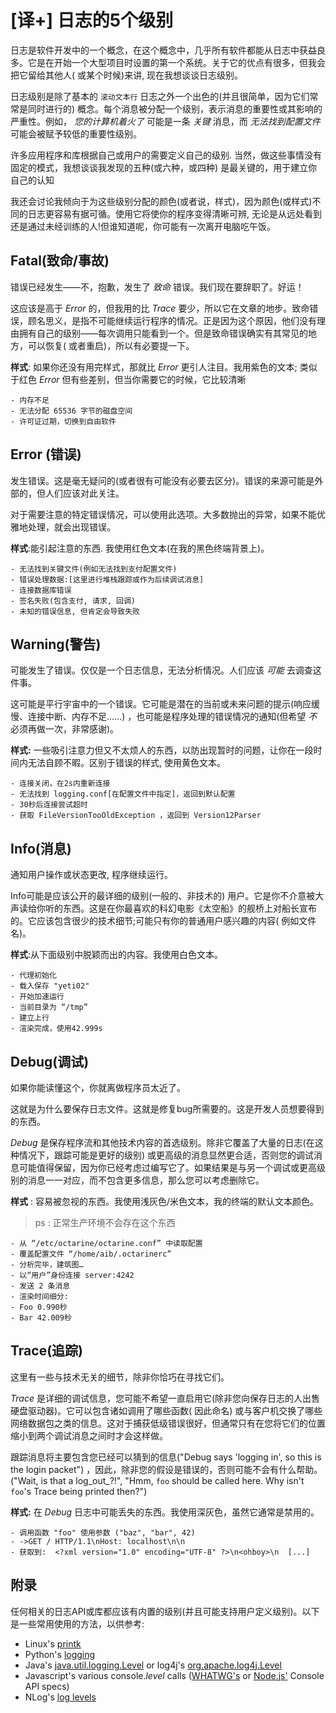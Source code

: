 # [译+] 日志的5个级别

日志是软件开发中的一个概念，在这个概念中，几乎所有软件都能从日志中获益良多。它是在开始一个大型项目时设置的第一个系统。关于它的优点有很多，但我会把它留给其他人(
或某个时候)来讲, 现在我想谈谈日志级别。

日志级别是除了基本的 `滚动文本行` 日志之外一个出色的(并且很简单，因为它们常常是同时进行的)
概念。每个消息被分配一个级别，表示消息的重要性或其影响的严重性。例如，
_您的计算机着火了_ 可能是一条 _关键_ 消息，而 _无法找到配置文件_ 可能会被赋予较低的重要性级别。

许多应用程序和库根据自己或用户的需要定义自己的级别. 当然，做这些事情没有固定的模式，我想谈谈我发现的五种(或六种，或四种)
是最关键的，用于建立你自己的认知

我还会讨论我倾向于为这些级别分配的颜色(或者说，样式)，因为颜色(或样式)不同的日志更容易有据可循。使用它将使你的程序变得清晰可辨,
无论是从远处看到还是通过未经训练的人!但谁知道呢，你可能有一次离开电脑吃午饭。

## Fatal(致命/事故)

错误已经发生——不，抱歉，发生了 _致命_ 错误。我们现在要辞职了。好运！

这应该是高于 _Error_ 的，但我用的比 _Trace_
要少，所以它在文章的地步。致命错误，顾名思义，是指不可能继续运行程序的情况。正是因为这个原因，他们没有理由拥有自己的级别——每次调用只能看到一个。但是致命错误确实有其常见的地方，可以恢复(
或者重启)，所以有必要提一下。

**样式**: 如果你还没有用完样式，那就比 _Error_ 更引人注目。我用紫色的文本; 类似于红色 _Error_ 但有些差别，但当你需要它的时候，它比较清晰

```
- 内存不足
- 无法分配 65536 字节的磁盘空间
- 许可证过期，切换到自由软件
```

## Error (错误)

发生错误。这是毫无疑问的(或者很有可能没有必要去区分)。错误的来源可能是外部的，但人们应该对此关注。

对于需要注意的特定错误情况，可以使用此选项。大多数抛出的异常，如果不能优雅地处理，就会出现错误。

**样式**:能引起注意的东西. 我使用红色文本(在我的黑色终端背景上)。

```
- 无法找到关键文件(例如无法找到支付配置文件)
- 错误处理数据:[这里进行堆栈跟踪或作为后续调试消息]
- 连接数据库错误
- 签名失败(包含支付, 请求, 回调)
- 未知的错误信息, 但肯定会导致失败
```

## Warning(警告)

可能发生了错误。仅仅是一个日志信息，无法分析情况。人们应该 _可能_ 去调查这件事。

这可能是平行宇宙中的一个错误。它可能是潜在的当前或未来问题的提示(响应缓慢、连接中断、内存不足……)
，也可能是程序处理的错误情况的通知(但希望 _不_
必须再做一次，非常感谢)。

**样式:** 一些吸引注意力但又不太烦人的东西，以防出现暂时的问题，让你在一段时间内无法自顾不暇。区别于错误的样式, 使用黄色文本。

```
- 连接关闭，在2s内重新连接
- 无法找到 logging.conf[在配置文件中指定]，返回到默认配置
- 30秒后连接尝试超时
- 获取 FileVersionTooOldException ，返回到 Version12Parser
```

## Info(消息)

通知用户操作或状态更改, 程序继续运行。

Info可能是应该公开的最详细的级别(一般的、非技术的)
用户。它是你不介意被大声读给你听的东西。这是在你最喜欢的科幻电影《太空船》的舰桥上对船长宣布的。它应该包含很少的技术细节;可能只有你的普通用户感兴趣的内容(
例如文件名)。

**样式**:从下面级别中脱颖而出的内容。我使用白色文本。

```
- 代理初始化
- 载入保存 "yeti02"
- 开始加速运行
- 当前目录为 “/tmp”
- 建立上行
- 渲染完成，使用42.999s
```

## Debug(调试)

如果你能读懂这个，你就离做程序员太近了。

这就是为什么要保存日志文件。这就是修复bug所需要的。这是开发人员想要得到的东西。

_Debug_ 是保存程序流和其他技术内容的首选级别。除非它覆盖了大量的日志(在这种情况下，跟踪可能是更好的级别)
或更高级的消息显然更合适，否则您的调试消息可能值得保留，因为你已经考虑过编写它了。如果结果是与另一个调试或更高级别的消息一一对应，而不包含更多信息，那么您可以考虑删除它。

**样式** : 容易被忽视的东西。我使用浅灰色/米色文本，我的终端的默认文本颜色。
> ps : 正常生产环境不会存在这个东西

```nginx
- 从 “/etc/octarine/octarine.conf” 中读取配置
- 覆盖配置文件 “/home/aib/.octarinerc”
- 分析完毕，建筑图…
- 以“用户”身份连接 server:4242
- 发送 2 条消息
- 渲染时间细分:
- Foo 0.990秒
- Bar 42.009秒
```

## Trace(追踪)

这里有一些与技术无关的细节，除非你恰巧在寻找它们。

_Trace_ 是详细的调试信息，您可能不希望一直启用它(除非您向保存日志的人出售硬盘驱动器)。它可以包含诸如调用了哪些函数(
因此命名)
或与客户机交换了哪些网络数据包之类的信息。这对于捕获低级错误很好，但通常只有在您将它们的位置缩小到两个调试消息之间时才会这样做。

跟踪消息将主要包含您已经可以猜到的信息("Debug says 'logging in', so this is the login packet")
，因此，除非您的假设是错误的，否则可能不会有什么帮助。 ("Wait, is that
a log_out_?!", "Hmm,  `foo`  should be called here. Why isn't  `foo`'s Trace being printed then?")

**样式:** 在 _Debug_ 日志中可能丢失的东西。我使用深灰色，虽然它通常是禁用的。

```
- 调用函数 "foo" 使用参数 ("baz", "bar", 42)
- ->GET / HTTP/1.1\nHost: localhost\n\n
- 获取到:  <?xml version="1.0" encoding="UTF-8" ?>\n<ohboy>\n  [...]
```

## 附录

任何相关的日志API或库都应该有内置的级别(并且可能支持用户定义级别)。以下是一些常用使用的方法，以供参考:

- Linux's  [printk](https://en.wikipedia.org/wiki/Printk#Logging_Levels)
- Python's  [logging](https://docs.python.org/library/logging.html#logging-levels)
- Java's  [java.util.logging.Level](https://docs.oracle.com/javase/6/docs/api/java/util/logging/Level.html)  or
  log4j's  [org.apache.log4j.Level](https://logging.apache.org/log4j/1.2/apidocs/org/apache/log4j/Level.html)
- Javascript's various console._level_  calls ([WHATWG's](https://console.spec.whatwg.org/#contents)
  or  [Node.js'](https://nodejs.org/api/console.html#toc)
  Console API specs)
- NLog's  [log levels](https://github.com/nlog/nlog/wiki/Log-levels)

